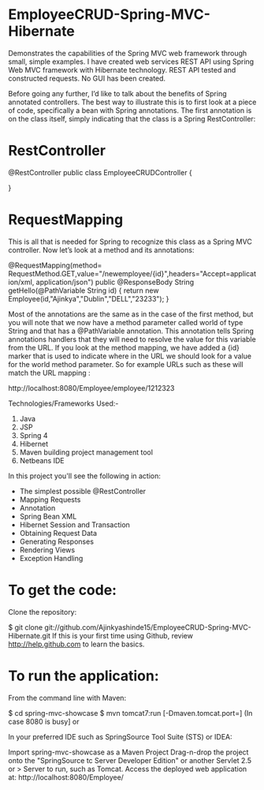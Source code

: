 # EmployeeCRUD-Spring-MVC-Hibernate
Demonstrates the capabilities of the Spring MVC web framework through small, simple examples. I have created web services REST API using Spring Web MVC framework with Hibernate technology. REST API tested and constructed requests. No GUI has been created. 

Before going any further, I’d like to talk about the benefits of Spring annotated controllers. The best way to illustrate this is to first look at a piece of code, specifically a bean with Spring annotations. The first annotation is on the class itself, simply indicating that the class is a Spring RestController:

# RestController

@RestController
public class EmployeeCRUDController {

}

# RequestMapping

This is all that is needed for Spring to recognize this class as a Spring MVC controller. Now let’s look at a method and its annotations:

@RequestMapping(method= RequestMethod.GET,value="/newemployee/{id}",headers="Accept=application/xml, application/json")
public @ResponseBody String getHello(@PathVariable String id) {
    return new Employee(id,"Ajinkya","Dublin","DELL","23233");
}

Most of the annotations are the same as in the case of the first method, but you will note that we now have a method parameter called world of type String and that has a @PathVariable annotation. This annotation tells Spring annotations handlers that they will need to resolve the value for this variable from the URL. If you look at the method mapping, we have added a {id} marker that is used to indicate where in the URL we should look for a value for the world method parameter. So for example URLs such as these will match the URL mapping :

http://localhost:8080/Employee/employee/1212323


Technologies/Frameworks Used:-
1. Java
2. JSP 
3. Spring 4
4. Hibernet
5. Maven building project management tool
6. Netbeans IDE

In this project you'll see the following in action:
* The simplest possible @RestController
* Mapping Requests
* Annotation
* Spring Bean XML
* Hibernet Session and Transaction
* Obtaining Request Data
* Generating Responses
* Rendering Views
* Exception Handling

# To get the code:

Clone the repository:

$ git clone git://github.com/Ajinkyashinde15/EmployeeCRUD-Spring-MVC-Hibernate.git
If this is your first time using Github, review http://help.github.com to learn the basics.

# To run the application:

From the command line with Maven:

$ cd spring-mvc-showcase
$ mvn tomcat7:run [-Dmaven.tomcat.port=<port no.>] (In case 8080 is busy] 
or

In your preferred IDE such as SpringSource Tool Suite (STS) or IDEA:

Import spring-mvc-showcase as a Maven Project
Drag-n-drop the project onto the "SpringSource tc Server Developer Edition" or another Servlet 2.5 or > Server to run, such as Tomcat.
Access the deployed web application at: http://localhost:8080/Employee/
